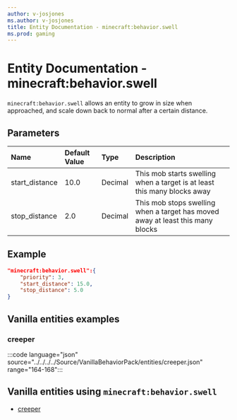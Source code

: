 ```yaml
---
author: v-josjones
ms.author: v-josjones
title: Entity Documentation - minecraft:behavior.swell
ms.prod: gaming
---
```


# Entity Documentation - minecraft:behavior.swell

`minecraft:behavior.swell` allows an entity to grow in size when approached, and scale down back to normal after a certain distance.

## Parameters

|Name |Default Value  |Type  |Description  |
|:----------|:----------|:----------|:----------|
 start_distance| 10.0|Decimal| This mob starts swelling when a target is at least this many blocks away |
|stop_distance| 2.0| Decimal| This mob stops swelling when a target has moved away at least this many blocks |

## Example

```json
"minecraft:behavior.swell":{
    "priority": 3,
    "start_distance": 15.0,
    "stop_distance": 5.0
}
```

## Vanilla entities examples

### creeper

:::code language="json" source="../../../../Source/VanillaBehaviorPack/entities/creeper.json" range="164-168":::

## Vanilla entities using `minecraft:behavior.swell`

- [creeper](../../../../Source/VanillaBehaviorPack_Snippets/entities/creeper.md)
